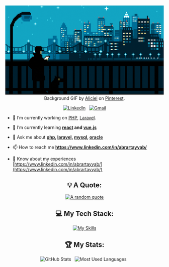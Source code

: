 <div align="center">

[![Hello World, I'm Abrar Tayyab!](assets/header.gif)](https://github.com/abrar-tayyab)
Background GIF by [Aliciel](https://www.pinterest.com/pin/5277724550564022/) on [Pinterest](https://www.pinterest.com/).

[![LinkedIn](https://skillicons.dev/icons?i=linkedin)](https://www.linkedin.com/in/abrartayyab/) &nbsp;
[![Gmail](https://skillicons.dev/icons?i=gmail)](mailto:abrar.tayyab.3@gmail.com?subject=Hello%20Abrar,%20From%20Github)

</div>

- 🔭 I’m currently working on [PHP](https://www.php.net/), [Laravel](https://laravel.com/).

- 🌱 I’m currently learning **[react](https://react.dev/) and [vue.js](https://vuejs.org/)**

- 💬 Ask me about **[php](https://www.php.net/), [laravel](https://laravel.com/), [mysql](https://www.mysql.com/), [oracle](https://www.oracle.com/)**

- 📫 How to reach me **https://www.linkedin.com/in/abrartayyab/**

- 📄 Know about my experiences [https://www.linkedin.com/in/abrartayyab/](https://www.linkedin.com/in/abrartayyab/)

<div align="center">

## 💡 A Quote:

[![A random quote](https://quotes-github-readme.vercel.app/api?type=horizontal&theme=dark)](https://github.com/piyushsuthar/github-readme-quotes)

## 💻 My Tech Stack:
[![My Skills](https://skillicons.dev/icons?i=php,laravel,mysql,postman,sass,js,jquery,git,css,html,bootstrap&perline=6)](https://skillicons.dev)

## 🏆 My Stats:

<p>
    <img height=175 alt="GitHub Stats" src="https://github-readme-stats.vercel.app/api?username=kshyun28&show_icons=true&count_private=true&theme=dark" />&nbsp;&nbsp;
    <img height=175 alt="Most Used Languages" src="https://github-readme-stats.vercel.app/api/top-langs/?username=kshyun28&layout=compact&theme=dark" />&nbsp;&nbsp;
</p>
</div>
